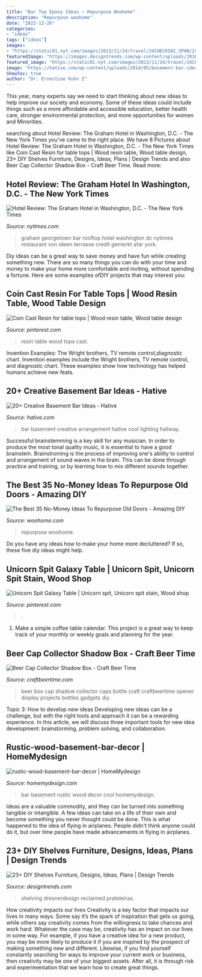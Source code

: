 ```yaml
---
title: "Bar Top Epoxy Ideas ~ Repurpose Woohome"
description: "Repurpose woohome"
date: "2022-12-26"
categories:
- "ideas"
tags: ["ideas"]
images:
- "https://static01.nyt.com/images/2013/11/24/travel/24CHECKIN1_SPAN/24CHECKIN1_SPAN-master1050-v2.jpg"
featuredImage: "https://images.designtrends.com/wp-content/uploads/2016/03/03071520/Reclaimed-Bar-Wood-DIY-Shelves.jpeg"
featured_image: "https://static01.nyt.com/images/2013/11/24/travel/24CHECKIN1_SPAN/24CHECKIN1_SPAN-master1050-v2.jpg"
image: "https://hative.com/wp-content/uploads/2014/05/basement-bar-ideas/13-wall-arrangement.jpg"
ShowToc: true
author: "Dr. Ernestine Kuhn I"
---
```



This year, many experts say we need to start thinking about new ideas to help improve our society and economy. Some of these ideas could include things such as a more affordable and accessible education, better health care, stronger environmental protection, and more opportunities for women and Minorities.

	

		
searching about Hotel Review: The Graham Hotel in Washington, D.C. - The New York Times you've came to the right place. We have 8 Pictures about Hotel Review: The Graham Hotel in Washington, D.C. - The New York Times like Coin Cast Resin for table tops | Wood resin table, Wood table design, 23+ DIY Shelves Furniture, Designs, Ideas, Plans | Design Trends and also Beer Cap Collector Shadow Box - Craft Beer Time. Read more:
		
    
## Hotel Review: The Graham Hotel In Washington, D.C. - The New York Times

<img loading=lazy src="https://static01.nyt.com/images/2013/11/24/travel/24CHECKIN1_SPAN/24CHECKIN1_SPAN-master1050-v2.jpg" onerror="this.onerror=null;this.src='https://tse3.mm.bing.net/th?id=OIP.N66DSsyWfmR9GyEkhEr1ggHaE8&amp;pid=15.1';" alt="Hotel Review: The Graham Hotel in Washington, D.C. - The New York Times">

_Source: nytimes.com_

>graham georgetown bar rooftop hotel washington dc nytimes restaurant von ideen terrasse credit gemerkt afar york. 

	

Diy ideas can be a great way to save money and have fun while creating something new. There are so many things you can do with your time and money to make your home more comfortable and inviting, without spending a fortune. Here are some examples ofDIY projects that may interest you: 

    
## Coin Cast Resin For Table Tops | Wood Resin Table, Wood Table Design

<img loading=lazy src="https://i.pinimg.com/736x/ee/49/3b/ee493b141870139a398aa2f4749c9fac.jpg" onerror="this.onerror=null;this.src='https://tse4.mm.bing.net/th?id=OIP.1yTmrslE08TYMDMAwpweAgHaJ4&amp;pid=15.1';" alt="Coin Cast Resin for table tops | Wood resin table, Wood table design">

_Source: pinterest.com_

>resin table wood tops cast. 

	

Invention Examples: The Wright brothers, TV remote control,diagnostic chart.
Invention examples include the Wright brothers, TV remote control, and diagnostic chart. These examples show how technology has helped humans achieve new feats.

    
## 20+ Creative Basement Bar Ideas - Hative

<img loading=lazy src="https://hative.com/wp-content/uploads/2014/05/basement-bar-ideas/13-wall-arrangement.jpg" onerror="this.onerror=null;this.src='https://tse3.mm.bing.net/th?id=OIP.cFNCNa6iVc-TO7xSlDm1QQHaJ3&amp;pid=15.1';" alt="20+ Creative Basement Bar Ideas - Hative">

_Source: hative.com_

>bar basement creative arrangement hative cool lighting hallway. 

	

Successful brainstemming is a key skill for any musician. In order to produce the most tonal quality music, it is essential to have a good brainstem. Brainstroming is the process of improving one's ability to control and arrangement of sound waves in the brain. This can be done through practice and training, or by learning how to mix different sounds together.

    
## The Best 35 No-Money Ideas To Repurpose Old Doors - Amazing DIY

<img loading=lazy src="https://www.woohome.com/wp-content/uploads/2016/05/09-Upcycled-Vintage-Door-Beverage-Bar-Station-woohome.jpg" onerror="this.onerror=null;this.src='https://tse3.mm.bing.net/th?id=OIP.0qj6OJGVpLdZBjQLLs1O2QHaR9&amp;pid=15.1';" alt="The Best 35 No-Money Ideas To Repurpose Old Doors - Amazing DIY">

_Source: woohome.com_

>repurpose woohome. 

	

Do you have any ideas how to make your home more decluttered? If so, these five diy ideas might help.

    
## Unicorn Spit Galaxy Table | Unicorn Spit, Unicorn Spit Stain, Wood Shop

<img loading=lazy src="https://i.pinimg.com/736x/5c/8f/f2/5c8ff2da9d9e59be0fd4377de9a0786b.jpg" onerror="this.onerror=null;this.src='https://tse1.mm.bing.net/th?id=OIP.vLtjeVJ2tbOmDBBJR9dVsgHaJ3&amp;pid=15.1';" alt="Unicorn Spit Galaxy Table | Unicorn spit, Unicorn spit stain, Wood shop">

_Source: pinterest.com_

>. 

	

1. Make a simple coffee table calendar. This project is a great way to keep track of your monthly or weekly goals and planning for the year.

    
## Beer Cap Collector Shadow Box - Craft Beer Time

<img loading=lazy src="https://craftbeertime.com/wp-content/uploads/2014/02/BeerCapCollectorShadowBox.jpg" onerror="this.onerror=null;this.src='https://tse4.mm.bing.net/th?id=OIP.-Og-yX3dgXSONsTycONV5QHaJ4&amp;pid=15.1';" alt="Beer Cap Collector Shadow Box - Craft Beer Time">

_Source: craftbeertime.com_

>beer box cap shadow collector caps bottle craft craftbeertime opener display projects bottles gadgets diy. 

	

Topic 3: How to develop new ideas
Developing new ideas can be a challenge, but with the right tools and approach it can be a rewarding experience. In this article, we will discuss three important tools for new idea development: brainstorming, problem solving, and collaboration.

    
## Rustic-wood-basement-bar-decor | HomeMydesign

<img loading=lazy src="https://homemydesign.com/wp-content/uploads/2016/06/rustic-wood-basement-bar-decor.jpg" onerror="this.onerror=null;this.src='https://tse1.mm.bing.net/th?id=OIP.gUu6378AtZr8WMJ_7qGUQQHaLH&amp;pid=15.1';" alt="rustic-wood-basement-bar-decor | HomeMydesign">

_Source: homemydesign.com_

>bar basement rustic wood decor cool homemydesign. 

	

Ideas are a valuable commodity, and they can be turned into something tangible or intangible. A few ideas can take on a life of their own and become something you never thought could be done. This is what happened to the idea of flying in airplanes. People didn't think anyone could do it, but over time people have made advancements in flying in airplanes.

    
## 23+ DIY Shelves Furniture, Designs, Ideas, Plans | Design Trends

<img loading=lazy src="https://images.designtrends.com/wp-content/uploads/2016/03/03071520/Reclaimed-Bar-Wood-DIY-Shelves.jpeg" onerror="this.onerror=null;this.src='https://tse4.mm.bing.net/th?id=OIP.zMJMltLL08qrpk6uyDEU-wHaLH&amp;pid=15.1';" alt="23+ DIY Shelves Furniture, Designs, Ideas, Plans | Design Trends">

_Source: designtrends.com_

>shelving dresnerdesign reclaimed prateleiras. 

	

How creativity impacts our lives
Creativity is a key factor that impacts our lives in many ways. Some say it’s the spark of inspiration that gets us going, while others say creativity comes from the willingness to take chances and work hard. Whatever the case may be, creativity has an impact on our lives in some way. 
For example, if you have a creative idea for a new product, you may be more likely to produce it if you are inspired by the prospect of making something new and different. Likewise, if you find yourself constantly searching for ways to improve your current work or business, then creativity may be one of your biggest assets. After all, it is through risk and experimentation that we learn how to create great things.

